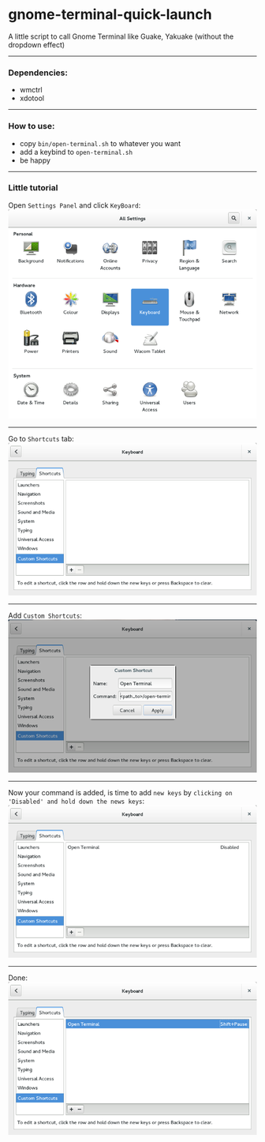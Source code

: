 gnome-terminal-quick-launch
===========================

A little script to call Gnome Terminal like Guake, Yakuake (without the dropdown effect)

----------

### Dependencies:
  - wmctrl
  - xdotool

----------

### How to use:
  - copy `bin/open-terminal.sh` to whatever you want
  - add a keybind to `open-terminal.sh`
  - be happy

----------

### Little tutorial

Open `Settings Panel` and click `KeyBoard`:
![alt text][settings]

----------

Go to `Shortcuts` tab:
![alt text][shortcuts]

----------

Add `Custom Shortcuts`:
![alt text][command]

----------

Now your command is added, is time to add `new keys` by `clicking on 'Disabled' and hold down the news keys`:
![alt text][defined]

----------

Done:
![alt text][done]



[settings]: https://raw.githubusercontent.com/EdersonTS/gnome-terminal-quick-launch/master/doc/01.%20All%20Settings.png  "All Settings.png"
[shortcuts]: https://raw.githubusercontent.com/EdersonTS/gnome-terminal-quick-launch/master/doc/02.%20Shotcuts%20panel.png  "Shotcuts panel.png"
[command]: https://raw.githubusercontent.com/EdersonTS/gnome-terminal-quick-launch/master/doc/03.%20Add%20custom%20command.png  "Add custom command.png"
[defined]: https://raw.githubusercontent.com/EdersonTS/gnome-terminal-quick-launch/master/doc/04.%20Command%20defined.png  "Command defined.png"
[done]: https://raw.githubusercontent.com/EdersonTS/gnome-terminal-quick-launch/master/doc/05.%20Add%20custom%20keys.png  "Add custom keys.png"
